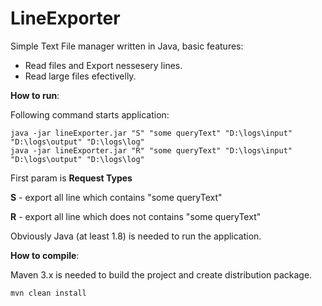 LineExporter
=======

Simple Text File manager written in Java, basic features:

* Read files and Export nessesery lines.
* Read large files efectivelly.

**How to run**:

Following command starts application:
 
    java -jar lineExporter.jar "S" "some queryText" "D:\logs\input" "D:\logs\output" "D:\logs\log"
    java -jar lineExporter.jar "R" "some queryText" "D:\logs\input" "D:\logs\output" "D:\logs\log"

First param is **Request Types**

**S** - export all line which contains "some queryText"

**R** - export all line which does not contains "some queryText"

Obviously Java (at least 1.8) is needed to run the application.

**How to compile**:

Maven 3.x is needed to build the project and create distribution package.
 
    mvn clean install

